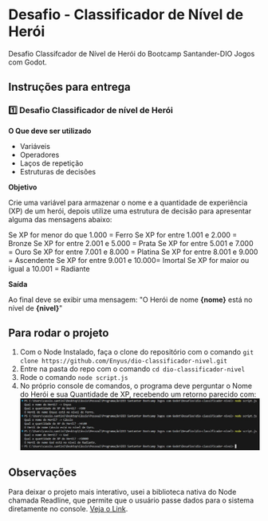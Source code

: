 # Desafio - Classificador de Nível de Herói
Desafio Classifcador de Nível de Herói do Bootcamp Santander-DIO Jogos com Godot.

## Instruções para entrega
### 1️⃣ Desafio Classificador de nível de Herói

**O Que deve ser utilizado**

- Variáveis
- Operadores
- Laços de repetição
- Estruturas de decisões

**Objetivo**

Crie uma variável para armazenar o nome e a quantidade de experiência (XP) de um herói, depois utilize uma estrutura de decisão para apresentar alguma das mensagens abaixo:

Se XP for menor do que 1.000 = Ferro
Se XP for entre 1.001 e 2.000 = Bronze
Se XP for entre 2.001 e 5.000 = Prata
Se XP for entre 5.001 e 7.000 = Ouro
Se XP for entre 7.001 e 8.000 = Platina
Se XP for entre 8.001 e 9.000 = Ascendente
Se XP for entre 9.001 e 10.000= Imortal
Se XP for maior ou igual a 10.001 = Radiante

**Saída**

Ao final deve se exibir uma mensagem:
"O Herói de nome **{nome}** está no nível de **{nivel}**"

## Para rodar o projeto
1. Com o Node Instalado, faça o clone do repositório com o comando `git clone https://github.com/Enyus/dio-classificador-nivel.git`
2. Entre na pasta do repo com o comando `cd dio-classificador-nivel`
3. Rode o comando `node script.js`
4. No próprio console de comandos, o programa deve perguntar o Nome do Herói e sua Quantidade de XP, recebendo um retorno parecido com:
![Retorno Esperado](./public/resultado.jpg)

## Observações
Para deixar o projeto mais interativo, usei a biblioteca nativa do Node chamada Readline, que permite que o usuário passe dados para o sistema diretamente no console. [Veja o Link](https://nodejs.org/api/readline.html).
